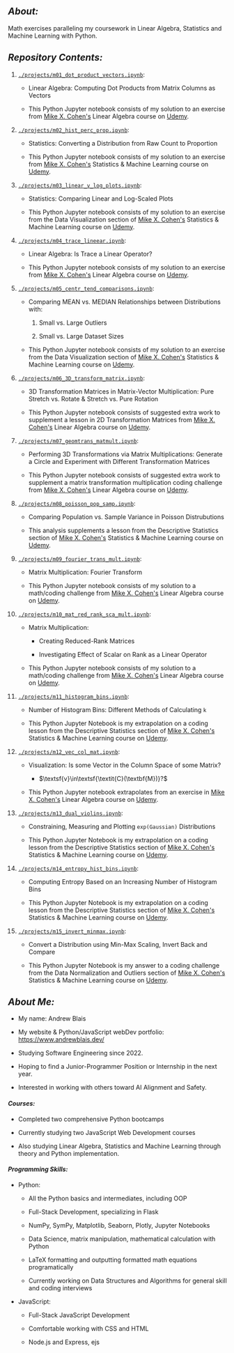 ## **_About:_**

Math exercises paralleling my coursework in Linear Algebra, Statistics and Machine Learning with Python.

## **_Repository Contents:_**

1.  [`./projects/m01_dot_product_vectors.ipynb`](https://github.com/andrewblais/mathWithPython/blob/main/projects/m01_dot_product_vectors.ipynb):

    -   Linear Algebra: Computing Dot Products from Matrix Columns as Vectors

    -   This Python Jupyter notebook consists of my solution to an exercise from [Mike X. Cohen's](https://www.mikexcohen.com/) Linear Algebra course on [Udemy](https://www.udemy.com/course/linear-algebra-theory-and-implementation).

2.  [`./projects/m02_hist_perc_prop.ipynb`](https://github.com/andrewblais/mathWithPython/blob/main/projects/m02_hist_perc_prop.ipynb):

    -   Statistics: Converting a Distribution from Raw Count to Proportion

    -   This Python Jupyter notebook consists of my solution to an exercise from [Mike X. Cohen's](https://www.mikexcohen.com/) Statistics & Machine Learning course on [Udemy](https://www.udemy.com/course/statsml_x).

3.  [`./projects/m03_linear_v_log_plots.ipynb`](https://github.com/andrewblais/mathWithPython/blob/main/projects/m03_linear_v_log_plots.ipynb):

    -   Statistics: Comparing Linear and Log-Scaled Plots

    -   This Python Jupyter notebook consists of my solution to an exercise from the Data Visualization section of [Mike X. Cohen's](https://www.mikexcohen.com/) Statistics & Machine Learning course on [Udemy](https://www.udemy.com/course/statsml_x).

4.  [`./projects/m04_trace_lineear.ipynb`](https://github.com/andrewblais/mathWithPython/blob/main/projects/m04_trace_lineear.ipynb):

    -   Linear Algebra: Is Trace a Linear Operator?

    -   This Python Jupyter notebook consists of my solution to an exercise from [Mike X. Cohen's](https://www.mikexcohen.com/) Linear Algebra course on [Udemy](https://www.udemy.com/course/linear-algebra-theory-and-implementation).

5.  [`./projects/m05_centr_tend_comparisons.ipynb`](https://github.com/andrewblais/mathWithPython/blob/main/projects/m05_centr_tend_comparisons.ipynb):

    -   Comparing MEAN vs. MEDIAN Relationships between Distributions with:

        1. Small vs. Large Outliers

        2. Small vs. Large Dataset Sizes

    -   This Python Jupyter notebook consists of my solution to an exercise from the Data Visualization section of [Mike X. Cohen's](https://www.mikexcohen.com/) Statistics & Machine Learning course on [Udemy](https://www.udemy.com/course/statsml_x).

6.  [`./projects/m06_3D_transform_matrix.ipynb`](https://github.com/andrewblais/mathWithPython/blob/main/projects/m06_3D_transform_matrix.ipynb):

    -   3D Transformation Matrices in Matrix-Vector Multiplication: Pure Stretch vs. Rotate & Stretch vs. Pure Rotation

    -   This Python Jupyter notebook consists of suggested extra work to supplement a lesson in 2D Transformation Matrices from [Mike X. Cohen's](https://www.mikexcohen.com/) Linear Algebra course on [Udemy](https://www.udemy.com/course/linear-algebra-theory-and-implementation).

7.  [`./projects/m07_geomtrans_matmult.ipynb`](https://github.com/andrewblais/mathWithPython/blob/main/projects/m07_geomtrans_matmult.ipynb):

    -   Performing 3D Transformations via Matrix Multiplications: Generate a Circle and Experiment with Different Transformation Matrices

    -   This Python Jupyter notebook consists of suggested extra work to supplement a matrix transformation multiplication coding challenge from [Mike X. Cohen's](https://www.mikexcohen.com/) Linear Algebra course on [Udemy](https://www.udemy.com/course/linear-algebra-theory-and-implementation).

8.  [`./projects/m08_poisson_pop_samp.ipynb`](https://github.com/andrewblais/mathWithPython/blob/main/projects/m08_poisson_pop_samp.ipynb):

    -   Comparing Population vs. Sample Variance in Poisson Distrubutions

    -   This analysis supplements a lesson from the Descriptive Statistics section of [Mike X. Cohen's](https://www.mikexcohen.com/) Statistics & Machine Learning course on [Udemy](https://www.udemy.com/course/statsml_x).

9.  [`./projects/m09_fourier_trans_mult.ipynb`](https://github.com/andrewblais/mathWithPython/blob/main/projects/m09_fourier_trans_mult.ipynb):

    -   Matrix Multiplication: Fourier Transform

    -   This Python Jupyter notebook consists of my solution to a math/coding challenge from [Mike X. Cohen's](https://www.mikexcohen.com/) Linear Algebra course on [Udemy](https://www.udemy.com/course/linear-algebra-theory-and-implementation).

10. [`./projects/m10_mat_red_rank_sca_mult.ipynb`](https://github.com/andrewblais/mathWithPython/blob/main/projects/m10_mat_red_rank_sca_mult.ipynb):

    -   Matrix Multiplication:

        -   Creating Reduced-Rank Matrices

        -   Investigating Effect of Scalar on Rank as a Linear Operator

    -   This Python Jupyter notebook consists of my solution to a math/coding challenge from [Mike X. Cohen's](https://www.mikexcohen.com/) Linear Algebra course on [Udemy](https://www.udemy.com/course/linear-algebra-theory-and-implementation).

11. [`./projects/m11_histogram_bins.ipynb`](https://github.com/andrewblais/mathWithPython/blob/main/projects/m11_histogram_bins.ipynb):

    -   Number of Histogram Bins: Different Methods of Calculating `k`

    -   This Python Jupyter Notebook is my extrapolation on a coding lesson from the Descriptive Statistics section of [Mike X. Cohen's](https://www.mikexcohen.com/) Statistics & Machine Learning course on [Udemy](https://www.udemy.com/course/statsml_x).

12. [`./projects/m12_vec_col_mat.ipynb`](https://github.com/andrewblais/mathWithPython/blob/main/projects/m12_vec_col_mat.ipynb):

    -   Visualization: Is some Vector in the Column Space of some Matrix?

        -   $\textsf{v}\in\textsf{\textit{C}(\textbf{M})}?$

    -   This Python Jupyter notebook extrapolates from an exercise in [Mike X. Cohen's](https://www.mikexcohen.com/) Linear Algebra course on [Udemy](https://www.udemy.com/course/linear-algebra-theory-and-implementation).

13. [`./projects/m13_dual_violins.ipynb`](https://github.com/andrewblais/mathWithPython/blob/main/projects/m13_dual_violins.ipynb):

    -   Constraining, Measuring and Plotting `exp(Gaussian)` Distributions

    -   This Python Jupyter Notebook is my extrapolation on a coding lesson from the Descriptive Statistics section of [Mike X. Cohen's](https://www.mikexcohen.com/) Statistics & Machine Learning course on [Udemy](https://www.udemy.com/course/statsml_x).

14. [`./projects/m14_entropy_hist_bins.ipynb`](https://github.com/andrewblais/mathWithPython/blob/main/projects/m14_entropy_hist_bins.ipynb):

    -   Computing Entropy Based on an Increasing Number of Histogram Bins

    -   This Python Jupyter Notebook is my extrapolation on a coding lesson from the Descriptive Statistics section of [Mike X. Cohen's](https://www.mikexcohen.com/) Statistics & Machine Learning course on [Udemy](https://www.udemy.com/course/statsml_x).

15. [`./projects/m15_invert_minmax.ipynb`](https://github.com/andrewblais/mathWithPython/blob/main/projects/m15_invert_minmax.ipynb):

    -   Convert a Distribution using Min-Max Scaling, Invert Back and Compare

    -   This Python Jupyter Notebook is my answer to a coding challenge from the Data Normalization and Outliers section of [Mike X. Cohen's](https://www.mikexcohen.com/) Statistics & Machine Learning course on [Udemy](https://www.udemy.com/course/statsml_x).

## **_About Me:_**

-   My name: Andrew Blais

-   My website & Python/JavaScript webDev portfolio: https://www.andrewblais.dev/

-   Studying Software Engineering since 2022.

-   Hoping to find a Junior-Programmer Position or Internship in the next year.

-   Interested in working with others toward AI Alignment and Safety.

#### **_Courses:_**

-   Completed two comprehensive Python bootcamps

-   Currently studying two JavaScript Web Development courses

-   Also studying Linear Algebra, Statistics and Machine Learning through theory and Python implementation.

#### **_Programming Skills:_**

-   Python:

    -   All the Python basics and intermediates, including OOP

    -   Full-Stack Development, specializing in Flask

    -   NumPy, SymPy, Matplotlib, Seaborn, Plotly, Jupyter Notebooks

    -   Data Science, matrix manipulation, mathematical calculation with Python

    -   LaTeX formatting and outputting formatted math equations programatically

    -   Currently working on Data Structures and Algorithms for general skill and coding interviews

-   JavaScript:

    -   Full-Stack JavaScript Development

    -   Comfortable working with CSS and HTML

    -   Node.js and Express, ejs
